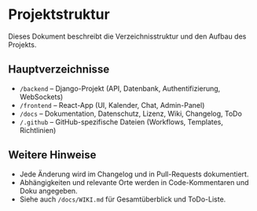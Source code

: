 # Projektstruktur

Dieses Dokument beschreibt die Verzeichnisstruktur und den Aufbau des Projekts.

## Hauptverzeichnisse
- `/backend` – Django-Projekt (API, Datenbank, Authentifizierung, WebSockets)
- `/frontend` – React-App (UI, Kalender, Chat, Admin-Panel)
- `/docs` – Dokumentation, Datenschutz, Lizenz, Wiki, Changelog, ToDo
- `/.github` – GitHub-spezifische Dateien (Workflows, Templates, Richtlinien)

## Weitere Hinweise
- Jede Änderung wird im Changelog und in Pull-Requests dokumentiert.
- Abhängigkeiten und relevante Orte werden in Code-Kommentaren und Doku angegeben.
- Siehe auch `/docs/WIKI.md` für Gesamtüberblick und ToDo-Liste.
